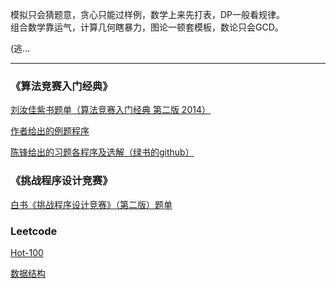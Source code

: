 模拟只会猜题意，贪心只能过样例，数学上来先打表，DP一般看规律。<br>
组合数学靠运气，计算几何瞎暴力，图论一顿套模板，数论只会GCD。

(逃...

-------------

### 《算法竞赛入门经典》

[刘汝佳紫书题单（算法竞赛入门经典 第二版 2014）](https://vjudge.net/article/45)

[作者给出的例题程序](https://github.com/aoapc-book/aoapc-bac2nd)

[陈锋给出的习题各程序及选解（绿书的github）](https://github.com/sukhoeing/aoapc-bac2nd-keys)

### 《挑战程序设计竞赛》

[白书《挑战程序设计竞赛》（第二版）题单](https://vjudge.net/article/426)

### Leetcode

[Hot-100](https://leetcode-cn.com/problemset/all/)

[数据结构](https://leetcode-cn.com/study-plan/data-structures/)

